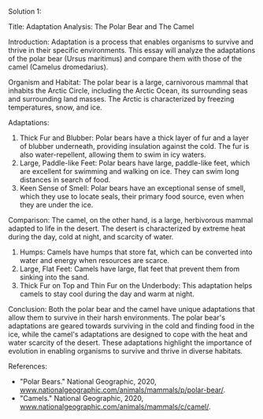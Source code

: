 Solution 1:

Title: Adaptation Analysis: The Polar Bear and The Camel

Introduction:
Adaptation is a process that enables organisms to survive and thrive in their specific environments. This essay will analyze the adaptations of the polar bear (Ursus maritimus) and compare them with those of the camel (Camelus dromedarius).

Organism and Habitat:
The polar bear is a large, carnivorous mammal that inhabits the Arctic Circle, including the Arctic Ocean, its surrounding seas and surrounding land masses. The Arctic is characterized by freezing temperatures, snow, and ice.

Adaptations:
1. Thick Fur and Blubber: Polar bears have a thick layer of fur and a layer of blubber underneath, providing insulation against the cold. The fur is also water-repellent, allowing them to swim in icy waters.
2. Large, Paddle-like Feet: Polar bears have large, paddle-like feet, which are excellent for swimming and walking on ice. They can swim long distances in search of food.
3. Keen Sense of Smell: Polar bears have an exceptional sense of smell, which they use to locate seals, their primary food source, even when they are under the ice.

Comparison:
The camel, on the other hand, is a large, herbivorous mammal adapted to life in the desert. The desert is characterized by extreme heat during the day, cold at night, and scarcity of water.

1. Humps: Camels have humps that store fat, which can be converted into water and energy when resources are scarce.
2. Large, Flat Feet: Camels have large, flat feet that prevent them from sinking into the sand.
3. Thick Fur on Top and Thin Fur on the Underbody: This adaptation helps camels to stay cool during the day and warm at night.

Conclusion:
Both the polar bear and the camel have unique adaptations that allow them to survive in their harsh environments. The polar bear's adaptations are geared towards surviving in the cold and finding food in the ice, while the camel's adaptations are designed to cope with the heat and water scarcity of the desert. These adaptations highlight the importance of evolution in enabling organisms to survive and thrive in diverse habitats.

References:
- "Polar Bears." National Geographic, 2020, www.nationalgeographic.com/animals/mammals/p/polar-bear/.
- "Camels." National Geographic, 2020, www.nationalgeographic.com/animals/mammals/c/camel/.